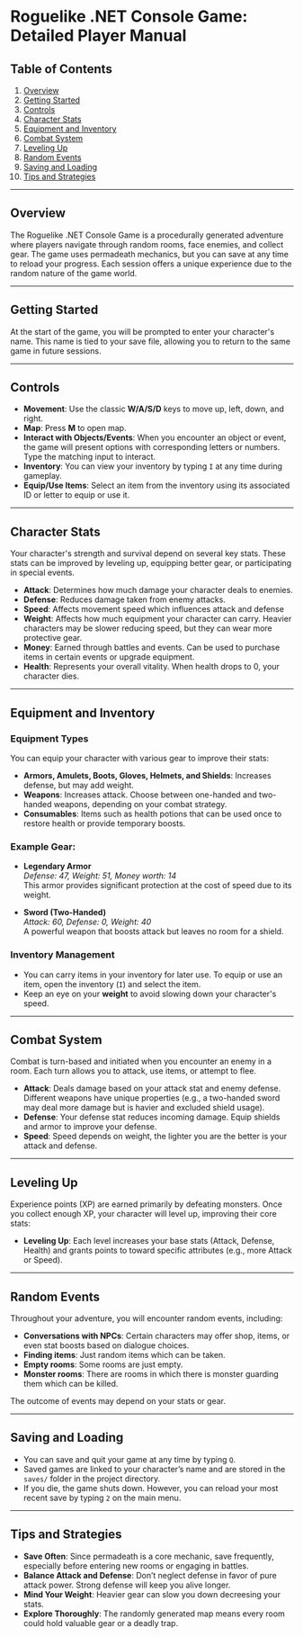 # Roguelike .NET Console Game: Detailed Player Manual

## Table of Contents
1. [Overview](#overview)
2. [Getting Started](#getting-started)
3. [Controls](#controls)
4. [Character Stats](#character-stats)
5. [Equipment and Inventory](#equipment-and-inventory)
6. [Combat System](#combat-system)
7. [Leveling Up](#leveling-up)
8. [Random Events](#random-events)
9. [Saving and Loading](#saving-and-loading)
10. [Tips and Strategies](#tips-and-strategies)

---

## Overview

The Roguelike .NET Console Game is a procedurally generated adventure where players navigate through random rooms, face enemies, and collect gear. The game uses permadeath mechanics, but you can save at any time to reload your progress. Each session offers a unique experience due to the random nature of the game world.

---

## Getting Started

At the start of the game, you will be prompted to enter your character's name. This name is tied to your save file, allowing you to return to the same game in future sessions.

---

## Controls

- **Movement**: Use the classic **W/A/S/D** keys to move up, left, down, and right.
- **Map**: Press **M** to open map.
- **Interact with Objects/Events**: When you encounter an object or event, the game will present options with corresponding letters or numbers. Type the matching input to interact.
- **Inventory**: You can view your inventory by typing `I` at any time during gameplay.
- **Equip/Use Items**: Select an item from the inventory using its associated ID or letter to equip or use it.

---

## Character Stats

Your character's strength and survival depend on several key stats. These stats can be improved by leveling up, equipping better gear, or participating in special events.

- **Attack**: Determines how much damage your character deals to enemies.
- **Defense**: Reduces damage taken from enemy attacks.
- **Speed**: Affects movement speed which influences attack and defense
- **Weight**: Affects how much equipment your character can carry. Heavier characters may be slower reducing speed, but they can wear more protective gear.
- **Money**: Earned through battles and events. Can be used to purchase items in certain events or upgrade equipment.
- **Health**: Represents your overall vitality. When health drops to 0, your character dies.

---

## Equipment and Inventory

### Equipment Types
You can equip your character with various gear to improve their stats:

- **Armors, Amulets, Boots, Gloves, Helmets, and Shields**: Increases defense, but may add weight.
- **Weapons**: Increases attack. Choose between one-handed and two-handed weapons, depending on your combat strategy.
- **Consumables**: Items such as health potions that can be used once to restore health or provide temporary boosts.

### Example Gear:
- **Legendary Armor**  
  *Defense: 47, Weight: 51, Money worth: 14*  
  This armor provides significant protection at the cost of speed due to its weight.
  
- **Sword (Two-Handed)**  
  *Attack: 60, Defense: 0, Weight: 40*  
  A powerful weapon that boosts attack but leaves no room for a shield.

### Inventory Management
- You can carry items in your inventory for later use. To equip or use an item, open the inventory (`I`) and select the item.
- Keep an eye on your **weight** to avoid slowing down your character's speed.

---

## Combat System

Combat is turn-based and initiated when you encounter an enemy in a room. Each turn allows you to attack, use items, or attempt to flee.

- **Attack**: Deals damage based on your attack stat and enemy defense. Different weapons have unique properties (e.g., a two-handed sword may deal more damage but is havier and excluded shield usage).
- **Defense**: Your defense stat reduces incoming damage. Equip shields and armor to improve your defense.
- **Speed**: Speed depends on weight, the lighter you are the better is your attack and defense.

---

## Leveling Up

Experience points (XP) are earned primarily by defeating monsters. Once you collect enough XP, your character will level up, improving their core stats:

- **Leveling Up**: Each level increases your base stats (Attack, Defense, Health) and grants points to toward specific attributes (e.g., more Attack or Speed).

---

## Random Events

Throughout your adventure, you will encounter random events, including:
- **Conversations with NPCs**: Certain characters may offer shop, items, or even stat boosts based on dialogue choices.
- **Finding items**: Just random items which can be taken.
- **Empty rooms**: Some rooms are just empty.
- **Monster rooms**: There are rooms in which there is monster guarding them which can be killed.
  
The outcome of events may depend on your stats or gear.

---

## Saving and Loading

- You can save and quit your game at any time by typing `Q`.
- Saved games are linked to your character’s name and are stored in the `saves/` folder in the project directory.
- If you die, the game shuts down. However, you can reload your most recent save by typing `2` on the main menu.

---

## Tips and Strategies

- **Save Often**: Since permadeath is a core mechanic, save frequently, especially before entering new rooms or engaging in battles.
- **Balance Attack and Defense**: Don’t neglect defense in favor of pure attack power. Strong defense will keep you alive longer.
- **Mind Your Weight**: Heavier gear can slow you down decreesing your stats.
- **Explore Thoroughly**: The randomly generated map means every room could hold valuable gear or a deadly trap.

